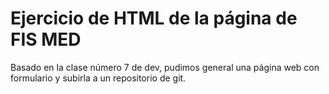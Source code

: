 # Ejercicio de HTML de la página de FIS MED

Basado en la clase número 7 de dev, pudimos general una página web con formulario y subirla a un repositorio de git.